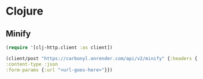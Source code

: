 # Clojure

## Minify

```clojure
(require '[clj-http.client :as client])

(client/post "https://carbonyl.onrender.com/api/v2/minify" {:headers {:Accept "*/*"}
:content-type :json
:form-params {:url "<url-goes-here>"}})
```

```

```
